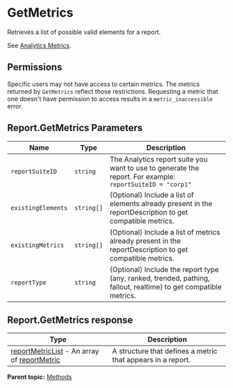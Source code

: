 # GetMetrics

Retrieves a list of possible valid elements for a report.

See [Analytics Metrics](../metrics.md#).

## Permissions

Specific users may not have access to certain metrics. The metrics returned by `GetMetrics` reflect those restrictions. Requesting a metric that one doesn't have permission to access results in a `metric_inaccessible` error.

## Report.GetMetrics Parameters

|Name|Type|Description|
|----|----|-----------|
| `reportSuiteID` | `string` |The Analytics report suite you want to use to generate the report. For example: `reportSuiteID = "corp1"` |
| `existingElements` | `string[]` |(Optional) Include a list of elements already present in the reportDescription to get compatible metrics.|
| `existingMetrics` | `string[]` |(Optional) Include a list of metrics already present in the reportDescription to get compatible metrics.|
| `reportType` | `string` |(Optional) Include the report type (any, ranked, trended, pathing, fallout, realtime) to get compatible metrics.|

## Report.GetMetrics response

|Type|Description|
|----|-----------|
| [reportMetricList](../data_types/r_reportMetrics.md#) - An array of [reportMetric](../data_types/r_reportMetric.md#) | A structure that defines a metric that appears in a report. |

**Parent topic:** [Methods](../methods/methods.md)

